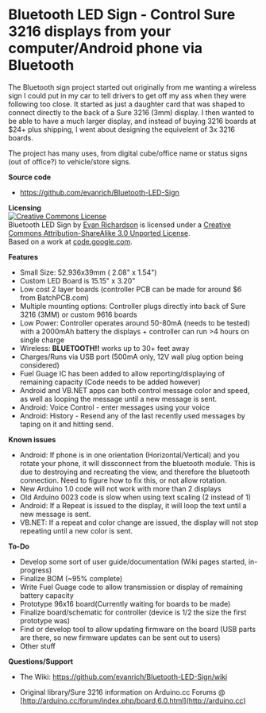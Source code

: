 # Bluetooth LED Sign - Control Sure 3216 displays from your computer/Android phone via Bluetooth

The Bluetooth sign project started out originally from me wanting a wireless sign I could put in my car to tell drivers to get off my ass when they were following too close.    It started as just a daughter card that was shaped to connect directly to the back of a Sure 3216 (3mm) display.  I then wanted to be able to have a much larger display, and instead of buying 3216 boards at $24+ plus shipping, I went about designing the equivelent of 3x 3216 boards. 

The project has many uses, from digital cube/office name or status signs (out of office?) to vehicle/store signs.

**Source code**

* https://github.com/evanrich/Bluetooth-LED-Sign

**Licensing**<br />
<a rel="license" href="http://creativecommons.org/licenses/by-sa/3.0/"><img alt="Creative Commons License" style="border-width:0" src="http://i.creativecommons.org/l/by-sa/3.0/88x31.png" /></a><br /><span xmlns:dct="http://purl.org/dc/terms/" property="dct:title">Bluetooth LED Sign</span> by <a xmlns:cc="http://creativecommons.org/ns#" href="https://github.com/evanrich/Bluetooth-LED-Sign" property="cc:attributionName" rel="cc:attributionURL">Evan Richardson</a> is licensed under a <a rel="license" href="http://creativecommons.org/licenses/by-sa/3.0/">Creative Commons Attribution-ShareAlike 3.0 Unported License</a>.<br />Based on a work at <a xmlns:dct="http://purl.org/dc/terms/" href="https://code.google.com/p/ht1632c/" rel="dct:source">code.google.com</a>.



**Features**

* Small Size: 52.936x39mm ( 2.08" x 1.54")
* Custom LED Board is 15.15" x 3.20"
* Low cost 2 layer boards (controller PCB can be made for around $6 from BatchPCB.com)
* Multiple mounting options: Controller plugs directly into back of Sure 3216 (3MM) or custom 9616 boards
* Low Power: Controller operates around 50-80mA (needs to be tested) with a 2000mAh battery the displays + controller can run >4 hours on single charge
* Wireless: **BLUETOOTH!!**  works up to 30+ feet away
* Charges/Runs via USB port (500mA only, 12V wall plug option being considered)
* Fuel Guage IC has been added to allow reporting/displaying of remaining capacity (Code needs to be added however)
* Android and VB.NET apps can both control message color and speed, as well as looping the message until a new message is sent.
* Android: Voice Control - enter messages using your voice
* Android: History - Resend any of the last recently used messages by taping on it and hitting send.



**Known issues**

* Android:  If phone is in one orientation (Horizontal/Vertical) and you rotate your phone, it will dissconnect from the bluetooth module.  This is due to destroying and recreating the view, and therefore the bluetooth connection.  Need to figure how to fix this, or not allow rotation.
* New Arduino 1.0 code will not work with more than 2 displays
* Old Arduino 0023 code is slow when using text scaling (2 instead of 1)
* Android: If a Repeat is issued to the display, it will loop the text until a new message is sent.
* VB.NET: If a repeat and color change are issued, the display will not stop repeating until a new color is sent.

**To-Do**

* Develop some sort of user guide/documentation (Wiki pages started, in-progress)
* Finalize BOM (~95% complete)
* Write Fuel Guage code to allow transmission or display of remaining battery capacity
* Prototype 96x16 board(Currently waiting for boards to be made)
* Finalize board/schematic for controller (device is 1/2 the size the first prototype was)
* Find or develop tool to allow updating firmware on the board (USB parts are there, so new firmware updates can be sent out to users)
* Other stuff


**Questions/Support**

* The Wiki: https://github.com/evanrich/Bluetooth-LED-Sign/wiki

* Original library/Sure 3216 information on Arduino.cc Forums @ [http://arduino.cc/forum/index.php/board,6.0.html](http://arduino.cc)

